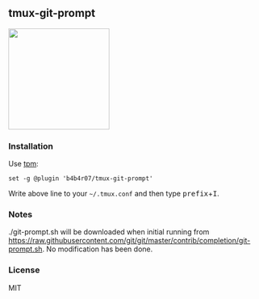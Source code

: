 ## tmux-git-prompt

<img src="https://user-images.githubusercontent.com/4442708/224504450-6f2435c1-a7d0-4431-bfd9-46da82a4fba4.png" width="200">

### Installation

Use [tpm](https://github.com/tmux-plugins/tpm):

```tmux
set -g @plugin 'b4b4r07/tmux-git-prompt'
```

Write above line to your `~/.tmux.conf` and then type <kbd>prefix</kbd>+<kbd>I</kbd>.

### Notes

./git-prompt.sh will be downloaded when initial running from https://raw.githubusercontent.com/git/git/master/contrib/completion/git-prompt.sh. No modification has been done.

### License

MIT

